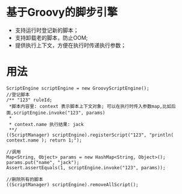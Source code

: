 # 基于Groovy的脚步引擎

- 支持运行时登记新的脚本；
- 支持卸载老的脚本，防止OOM;
- 提供执行上下文，方便在执行时传递执行参数；


# 用法
```
ScriptEngine scriptEngine = new GroovyScriptEngine();
//登记脚本
/** "123" ruleId;
 *脚本内容里: context 表示脚本上下文对象; 可以在执行时传入参数map,比如后面,scriptEngine.invoke("123", params)
 *
 * context.name 执行结果: jack
 **/
((ScriptManager) scriptEngine).registerScript("123", "println( context.name ); return 1;");

//调用
Map<String, Object> params = new HashMap<String, Object>();
params.put("name", "jack");
Assert.assertEquals(1, scriptEngine.invoke("123", params));

//删除所有的脚本
((ScriptManager) scriptEngine).removeAllScript();
```

